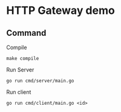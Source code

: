 # HTTP Gateway demo


## Command

Compile
```
make compile
```

Run Server
```
go run cmd/server/main.go
```

Run client
```
go run cmd/client/main.go <id>
```